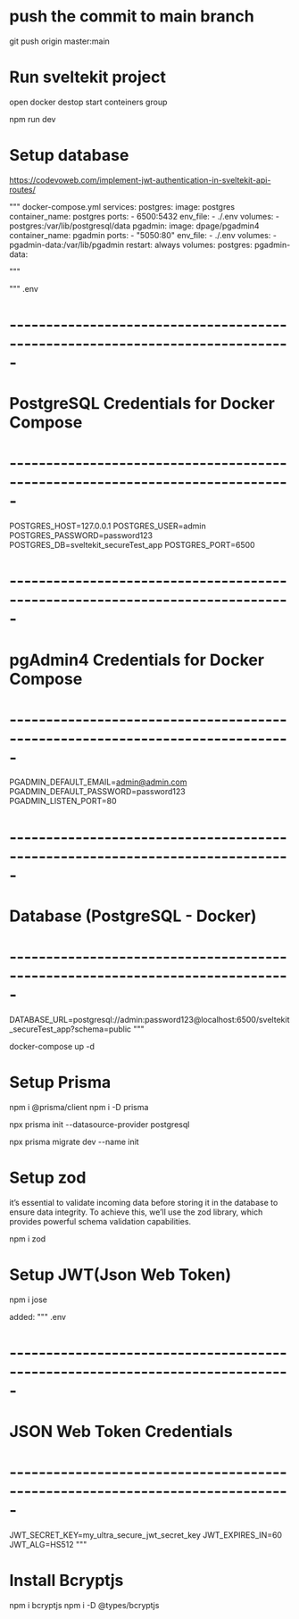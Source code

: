 # push the commit to main branch
git push origin master:main

# Run sveltekit project
open docker destop start conteiners group

npm run dev

# Setup database
https://codevoweb.com/implement-jwt-authentication-in-sveltekit-api-routes/

""" docker-compose.yml
services:
  postgres:
    image: postgres
    container_name: postgres
    ports:
      - 6500:5432
    env_file:
      - ./.env
    volumes:
      - postgres:/var/lib/postgresql/data
  pgadmin:
    image: dpage/pgadmin4
    container_name: pgadmin
    ports:
      - "5050:80"
    env_file:
      - ./.env
    volumes:
      - pgadmin-data:/var/lib/pgadmin
    restart: always
volumes:
  postgres:
  pgadmin-data:

"""

""" .env
# -----------------------------------------------------------------------------
# PostgreSQL Credentials for Docker Compose
# -----------------------------------------------------------------------------
POSTGRES_HOST=127.0.0.1
POSTGRES_USER=admin
POSTGRES_PASSWORD=password123
POSTGRES_DB=sveltekit_secureTest_app
POSTGRES_PORT=6500

# -----------------------------------------------------------------------------
# pgAdmin4 Credentials for Docker Compose
# -----------------------------------------------------------------------------
PGADMIN_DEFAULT_EMAIL=admin@admin.com
PGADMIN_DEFAULT_PASSWORD=password123
PGADMIN_LISTEN_PORT=80


# -----------------------------------------------------------------------------
# Database (PostgreSQL - Docker)
# -----------------------------------------------------------------------------
DATABASE_URL=postgresql://admin:password123@localhost:6500/sveltekit_secureTest_app?schema=public
"""

docker-compose up -d

# Setup Prisma
npm i @prisma/client 
npm i -D prisma

npx prisma init --datasource-provider postgresql

npx prisma migrate dev --name init

# Setup zod
it’s essential to validate incoming data before storing it in the database to ensure data integrity. To achieve this, we’ll use the zod library, which provides powerful schema validation capabilities.

npm i zod

# Setup JWT(Json Web Token)
npm i jose

added:
""" .env
# -----------------------------------------------------------------------------
# JSON Web Token Credentials
# -----------------------------------------------------------------------------
JWT_SECRET_KEY=my_ultra_secure_jwt_secret_key
JWT_EXPIRES_IN=60
JWT_ALG=HS512
"""

# Install Bcryptjs
npm i bcryptjs 
npm i -D @types/bcryptjs